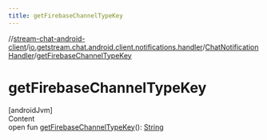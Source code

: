 ```yaml
---
title: getFirebaseChannelTypeKey
---
```

//[stream-chat-android-client](../../../index.md)/[io.getstream.chat.android.client.notifications.handler](../index.md)/[ChatNotificationHandler](index.md)/[getFirebaseChannelTypeKey](getFirebaseChannelTypeKey.md)



# getFirebaseChannelTypeKey  
[androidJvm]  
Content  
open fun [getFirebaseChannelTypeKey](getFirebaseChannelTypeKey.md)(): [String](https://kotlinlang.org/api/latest/jvm/stdlib/kotlin/-string/index.html)  



